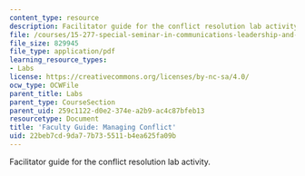 ```yaml
---
content_type: resource
description: Facilitator guide for the conflict resolution lab activity.
file: /courses/15-277-special-seminar-in-communications-leadership-and-personal-effectiveness-coaching-fall-2008/22beb7cd9da77b735511b4ea625fa09b_guide_06.pdf
file_size: 829945
file_type: application/pdf
learning_resource_types:
- Labs
license: https://creativecommons.org/licenses/by-nc-sa/4.0/
ocw_type: OCWFile
parent_title: Labs
parent_type: CourseSection
parent_uid: 259c1122-d0e2-374e-a2b9-ac4c87bfeb13
resourcetype: Document
title: 'Faculty Guide: Managing Conflict'
uid: 22beb7cd-9da7-7b73-5511-b4ea625fa09b
---
```

Facilitator guide for the conflict resolution lab activity.